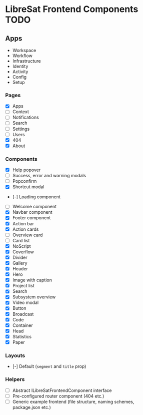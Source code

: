 # LibreSat Frontend Components TODO

## Apps

- Workspace
- Workflow
- Infrastructure
- Identity
- Activity
- Config
- Setup

### Pages

- [x] Apps
- [ ] Context
- [ ] Notifications
- [ ] Search
- [ ] Settings
- [ ] Users
- [x] 404
- [x] About

### Components

- [x] Help popover
- [ ] Success, error and warning modals
- [ ] Popconfirm
- [x] Shortcut modal
- [-] Loading component
- [ ] Welcome component
- [x] Navbar component
- [x] Footer component
- [x] Action bar
- [x] Action cards
- [ ] Overview card
- [ ] Card list
- [x] NoScript
- [x] Coverflow
- [x] Divider
- [x] Gallery
- [x] Header
- [x] Hero
- [x] Image with caption
- [x] Project list
- [x] Search
- [x] Subsystem overview
- [x] Video modal
- [x] Button
- [x] Broadcast
- [x] Code
- [x] Container
- [x] Head
- [x] Statistics
- [x] Paper

### Layouts

- [-] Default (`segment` and `title` prop)

### Helpers

- [ ] Abstract ILibreSatFrontendComponent interface
- [ ] Pre-configured router component (404 etc.)
- [ ] Generic example frontend (file structure, naming schemes, package.json etc.)
